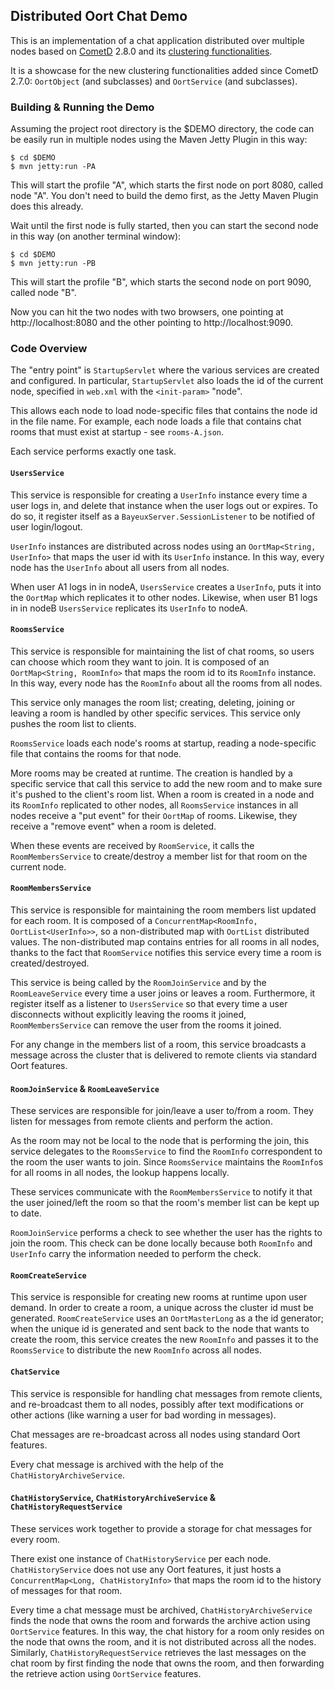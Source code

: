 ## Distributed Oort Chat Demo ##

This is an implementation of a chat application distributed over multiple nodes based on [CometD](http://cometd.org)
2.8.0 and its [clustering functionalities](http://docs.cometd.org/reference/java_oort.html).

It is a showcase for the new clustering functionalities added since CometD 2.7.0: `OortObject` (and subclasses)
and `OortService` (and subclasses).

### Building & Running the Demo ###

Assuming the project root directory is the $DEMO directory, the code can be easily run in multiple nodes
using the Maven Jetty Plugin in this way:

    $ cd $DEMO
    $ mvn jetty:run -PA

This will start the profile "A", which starts the first node on port 8080, called node "A".
You don't need to build the demo first, as the Jetty Maven Plugin does this already.

Wait until the first node is fully started, then you can start the second node in this way (on another terminal window):

    $ cd $DEMO
    $ mvn jetty:run -PB

This will start the profile "B", which starts the second node on port 9090, called node "B".

Now you can hit the two nodes with two browsers, one pointing at http://localhost:8080 and the other
pointing to http://localhost:9090.

### Code Overview ###

The "entry point" is `StartupServlet` where the various services are created and configured.
In particular, `StartupServlet` also loads the id of the current node, specified in `web.xml`
with the `<init-param>` "node".

This allows each node to load node-specific files that contains the node id in the file name.
For example, each node loads a file that contains chat rooms that must exist at startup - see `rooms-A.json`.

Each service performs exactly one task.

#### `UsersService` ####

This service is responsible for creating a `UserInfo` instance every time a user logs in, and delete that
instance when the user logs out or expires.
To do so, it register itself as a `BayeuxServer.SessionListener` to be notified of user login/logout.

`UserInfo` instances are distributed across nodes using an `OortMap<String, UserInfo>` that maps the user id
with its `UserInfo` instance. In this way, every node has the `UserInfo` about all users from all nodes.

When user A1 logs in in nodeA, `UsersService` creates a `UserInfo`, puts it into the `OortMap` which replicates
it to other nodes. Likewise, when user B1 logs in in nodeB `UsersService` replicates its `UserInfo` to nodeA.

#### `RoomsService` ####

This service is responsible for maintaining the list of chat rooms, so users can choose which room they want
to join.
It is composed of an `OortMap<String, RoomInfo>` that maps the room id to its `RoomInfo` instance.
In this way, every node has the `RoomInfo` about all the rooms from all nodes.

This service only manages the room list; creating, deleting, joining or leaving a room is handled by other
specific services. This service only pushes the room list to clients.

`RoomsService` loads each node's rooms at startup, reading a node-specific file that contains the rooms for
that node.

More rooms may be created at runtime. The creation is handled by a specific service that call this service
to add the new room and to make sure it's pushed to the client's room list.
When a room is created in a node and its `RoomInfo` replicated to other nodes, all `RoomsService` instances
in all nodes receive a "put event" for their `OortMap` of rooms.
Likewise, they receive a "remove event" when a room is deleted.

When these events are received by `RoomService`, it calls the `RoomMembersService` to create/destroy a member
list for that room on the current node.

#### `RoomMembersService` ####

This service is responsible for maintaining the room members list updated for each room.
It is composed of a `ConcurrentMap<RoomInfo, OortList<UserInfo>>`, so a non-distributed map with `OortList`
distributed values.
The non-distributed map contains entries for all rooms in all nodes, thanks to the fact that `RoomService`
notifies this service every time a room is created/destroyed.

This service is being called by the `RoomJoinService` and by the `RoomLeaveService` every time a user joins
or leaves a room. Furthermore, it register itself as a listener to `UsersService` so that every time a user
disconnects without explicitly leaving the rooms it joined, `RoomMembersService` can remove the user from
the rooms it joined.

For any change in the members list of a room, this service broadcasts a message across the cluster that is
delivered to remote clients via standard Oort features.

#### `RoomJoinService` & `RoomLeaveService` ####

These services are responsible for join/leave a user to/from a room.
They listen for messages from remote clients and perform the action.

As the room may not be local to the node that is performing the join, this service delegates to the
`RoomsService` to find the `RoomInfo` correspondent to the room the user wants to join.
Since `RoomsService` maintains the `RoomInfo`s for all rooms in all nodes, the lookup happens locally.

These services communicate with the `RoomMembersService` to notify it that the user joined/left the room
so that the room's member list can be kept up to date.

`RoomJoinService` performs a check to see whether the user has the rights to join the room.
This check can be done locally because both `RoomInfo` and `UserInfo` carry the information
needed to perform the check.

#### `RoomCreateService` ####

This service is responsible for creating new rooms at runtime upon user demand.
In order to create a room, a unique across the cluster id must be generated.
`RoomCreateService` uses an `OortMasterLong` as a the id generator; when the unique id is generated and
sent back to the node that wants to create the room, this service creates the new `RoomInfo` and passes
it to the `RoomsService` to distribute the new `RoomInfo` across all nodes.

#### `ChatService` ####

This service is responsible for handling chat messages from remote clients, and re-broadcast them to all
nodes, possibly after text modifications or other actions (like warning a user for bad wording in messages).

Chat messages are re-broadcast across all nodes using standard Oort features.

Every chat message is archived with the help of the `ChatHistoryArchiveService`.

#### `ChatHistoryService`, `ChatHistoryArchiveService` & `ChatHistoryRequestService` ####

These services work together to provide a storage for chat messages for every room.

There exist one instance of `ChatHistoryService` per each node.
`ChatHistoryService` does not use any Oort features, it just hosts a `ConcurrentMap<Long, ChatHistoryInfo>`
that maps the room id to the history of messages for that room.

Every time a chat message must be archived, `ChatHistoryArchiveService` finds the node that owns the room
and forwards the archive action using `OortService` features.
In this way, the chat history for a room only resides on the node that owns the room, and it is not distributed
across all the nodes.
Similarly, `ChatHistoryRequestService` retrieves the last messages on the chat room by first finding the node
that owns the room, and then forwarding the retrieve action using `OortService` features.
